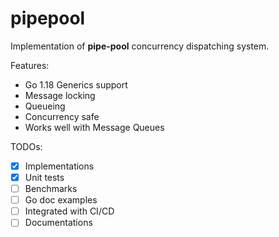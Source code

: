 # pipepool

Implementation of **pipe-pool** concurrency dispatching system.

Features:

- Go 1.18 Generics support
- Message locking
- Queueing
- Concurrency safe
- Works well with Message Queues

TODOs:

- [x] Implementations
- [x] Unit tests
- [ ] Benchmarks
- [ ] Go doc examples
- [ ] Integrated with CI/CD
- [ ] Documentations

